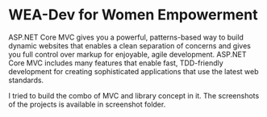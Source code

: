 # WEA-Dev for Women Empowerment 
ASP.NET Core MVC gives you a powerful, patterns-based way to build dynamic websites that enables a clean separation of concerns and gives you full control over markup for enjoyable, agile development. ASP.NET Core MVC includes many features that enable fast, TDD-friendly development for creating sophisticated applications that use the latest web standards.

I tried to build the combo of MVC and library concept in it. The screenshots of the projects is available in screenshot folder.
